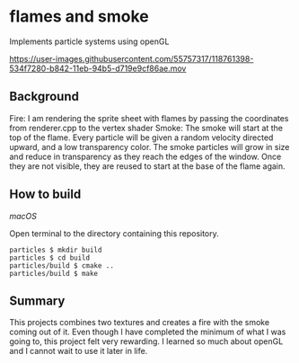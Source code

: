 # flames and smoke

Implements particle systems using openGL


https://user-images.githubusercontent.com/55757317/118761398-534f7280-b842-11eb-94b5-d719e9cf86ae.mov


## Background
Fire: I am rendering the sprite sheet with flames by passing the coordinates from renderer.cpp to the vertex shader 
Smoke: The smoke will start at the top of the flame. Every particle will be given a random velocity directed upward, and a low transparency color. The smoke particles will grow in size and reduce in transparency as they reach the edges of the window. Once they are not visible, they are reused to start at the base of the flame again.

## How to build

*macOS*

Open terminal to the directory containing this repository.

```
particles $ mkdir build
particles $ cd build
particles/build $ cmake ..
particles/build $ make
```
## Summary

This projects combines two textures and creates a fire with the smoke coming out of it. Even though I have completed the minimum of what I was going to, this project felt very rewarding. I learned so much about openGL and I cannot wait to use it later in life. 


